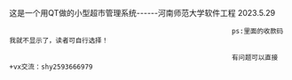 这是一个用QT做的小型超市管理系统------河南师范大学软件工程 2023.5.29

                                                            ps:里面的收款码我就不显示了，读者可自行选择！
                                                            
                                                            有问题可以直接+vx交流：shy2593666979
